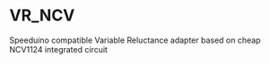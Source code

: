 # VR_NCV
Speeduino compatible Variable Reluctance adapter based on cheap NCV1124 integrated circuit
